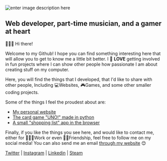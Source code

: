 ![enter image description here](https://res.cloudinary.com/arnaldo10cisne/image/upload/v1629248596/Captura_vzuuca.png)

## Web developer, part-time musician, and a gamer at heart
🙋🏻‍♂️ Hi there!

Welcome to my Github! I hope you can find something interesting here that will allow you to get to know me a little bit better. I 💙 **LOVE** getting involved in fun projects where I can show other people how passionate I am about creating stuff on my computer.

Here, you will find the things that I developed, that I'd like to share with other people, Including 💻Websites, 🎮Games, and some other smaller coding projects.

Some of the things I feel the proudest about are:

 - [My personal website](https://arnaldo10cisne.github.io/html/landing.html)
 - [The card game "UNO!" made in python](https://github.com/arnaldo10cisne/UNO-in-python-terminal)
 - [A small "shopping list" app in the browser](https://github.com/arnaldo10cisne/SHOPPING_LIST)

Finally, if you like the things you see here, and would like to contact me, either for 👨🏻‍💼Work or even 🙌🏻Friendship, feel free to follow me on my social media! You can also send me an email [through my website](https://arnaldo10cisne.github.io/html/contact.html) 😊

[Twitter](https://twitter.com/arnaldo10cisne) | [Instagram](https://www.instagram.com/arnaldo10cisne/) | [Linkedin](https://www.linkedin.com/in/arnaldo10cisne/) | [Steam](https://steamcommunity.com/id/arnaldo10cisne)

<!--
**arnaldo10cisne/arnaldo10cisne** is a ✨ _special_ ✨ repository because its `README.md` (this file) appears on your GitHub profile.

Here are some ideas to get you started:

- 🔭 I’m currently working on ...
- 🌱 I’m currently learning ...
- 👯 I’m looking to collaborate on ...
- 🤔 I’m looking for help with ...
- 💬 Ask me about ...
- 📫 How to reach me: ...
- 😄 Pronouns: ...
- ⚡ Fun fact: ...
-->
